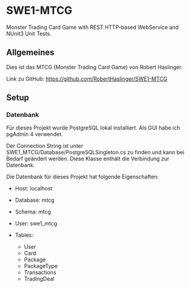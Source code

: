 # SWE1-MTCG
Monster Trading Card Game with REST HTTP-based WebService and NUnit3 Unit Tests.

## Allgemeines

Dies ist das MTCG (Monster Trading Card Game) von Robert Haslinger.

Link zu GitHub: https://github.com/RobertHaslinger/SWE1-MTCG

## Setup

### Datenbank

Für dieses Projekt wurde PostgreSQL lokal installiert. Als GUI habe ich pgAdmin 4 verwendet.

Der Connection String ist unter SWE1_MTCG/Database/PostgreSQLSingleton.cs zu finden und kann bei Bedarf geändert werden.
Diese Klasse enthält die Verbindung zur Datenbank. 

Die Datenbank für dieses Projekt hat folgende Eigenschaften:

* Host: localhost

* Database: mtcg

* Schema: mtcg

* User: swe1_mtcg

* Tables:
  * User
  * Card
  * Package
  * PackageType
  * Transactions
  * TradingDeal
